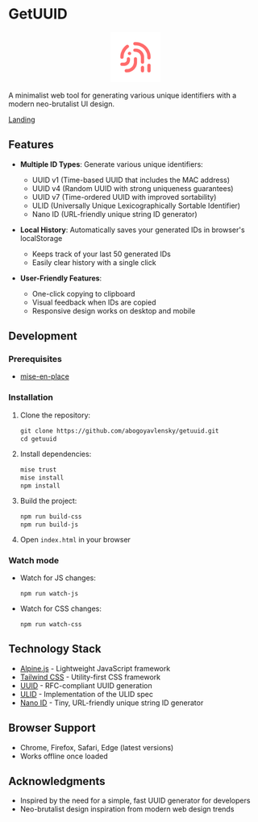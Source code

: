 # GetUUID

<p align="center">
  <img src="public/favicon.svg" alt="GetUUID Logo" width="100" height="100">
</p>

A minimalist web tool for generating various unique identifiers with a modern neo-brutalist UI design.

[Landing](docs/landing.png)

## Features

- **Multiple ID Types**: Generate various unique identifiers:
  - UUID v1 (Time-based UUID that includes the MAC address)
  - UUID v4 (Random UUID with strong uniqueness guarantees)
  - UUID v7 (Time-ordered UUID with improved sortability)
  - ULID (Universally Unique Lexicographically Sortable Identifier)
  - Nano ID (URL-friendly unique string ID generator)

- **Local History**: Automatically saves your generated IDs in browser's localStorage
  - Keeps track of your last 50 generated IDs
  - Easily clear history with a single click

- **User-Friendly Features**:
  - One-click copying to clipboard
  - Visual feedback when IDs are copied
  - Responsive design works on desktop and mobile

## Development

### Prerequisites

- [mise-en-place](https://mise.jdx.dev/)

### Installation

1. Clone the repository:
   ```
   git clone https://github.com/abogoyavlensky/getuuid.git
   cd getuuid
   ```

2. Install dependencies:
   ```
   mise trust
   mise install
   npm install
   ```

3. Build the project:
   ```
   npm run build-css
   npm run build-js
   ```

4. Open `index.html` in your browser

### Watch mode

- Watch for JS changes:
  ```
  npm run watch-js
  ```

- Watch for CSS changes:
  ```
  npm run watch-css
  ```

## Technology Stack

- [Alpine.js](https://alpinejs.dev/) - Lightweight JavaScript framework
- [Tailwind CSS](https://tailwindcss.com/) - Utility-first CSS framework
- [UUID](https://github.com/uuidjs/uuid) - RFC-compliant UUID generation
- [ULID](https://github.com/ulid/javascript) - Implementation of the ULID spec
- [Nano ID](https://github.com/ai/nanoid) - Tiny, URL-friendly unique string ID generator

## Browser Support

- Chrome, Firefox, Safari, Edge (latest versions)
- Works offline once loaded

## Acknowledgments

- Inspired by the need for a simple, fast UUID generator for developers
- Neo-brutalist design inspiration from modern web design trends
